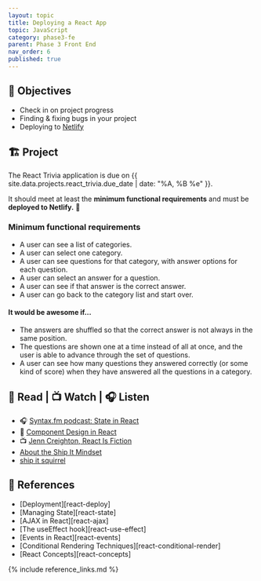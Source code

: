 ```yaml
---
layout: topic
title: Deploying a React App
topic: JavaScript
category: phase3-fe
parent: Phase 3 Front End
nav_order: 6
published: true
---
```


## 🎯 Objectives

- Check in on project progress
- Finding & fixing bugs in your project
- Deploying to [Netlify](https://www.netlify.com/with/react/)

## 🏗️ Project

The React Trivia application is due on {{ site.data.projects.react_trivia.due_date | date: "%A, %B %e" }}.

It should meet at least the **minimum functional requirements** and must be **deployed to Netlify.** 🚀

### Minimum functional requirements

- A user can see a list of categories.
- A user can select one category.
- A user can see questions for that category, with answer options for each question.
- A user can select an answer for a question.
- A user can see if that answer is the correct answer.
- A user can go back to the category list and start over.

#### It would be awesome if...

- The answers are shuffled so that the correct answer is not always in the same position.
- The questions are shown one at a time instead of all at once, and the user is able to advance through the set of questions.
- A user can see how many questions they answered correctly (or some kind of score) when they have answered all the questions in a category.

## 📖 Read | 📺 Watch | 🎧 Listen

- 🎧 [Syntax.fm podcast: State in React](https://syntax.fm/show/170/state-in-react)
- 📖 [Component Design in React](https://marvelapp.com/blog/making-good-component-design-decisions-in-react/)
- 📺 [Jenn Creighton, React Is Fiction](https://www.youtube.com/watch?v=3s-vgOwNpac)
- [About the Ship It Mindset](https://excid3.com/blog/finishing-is-all-that-matters)
- [ship it squirrel](https://shipitsquirrel.github.io/)

## 🔖 References

- [Deployment][react-deploy]
- [Managing State][react-state]
- [AJAX in React][react-ajax]
- [The useEffect hook][react-use-effect]
- [Events in React][react-events]
- [Conditional Rendering Techniques][react-conditional-render]
- [React Concepts][react-concepts]

{% include reference_links.md %}
